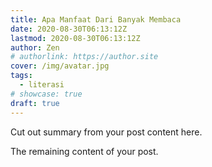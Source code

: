```yaml
---
title: Apa Manfaat Dari Banyak Membaca
date: 2020-08-30T06:13:12Z
lastmod: 2020-08-30T06:13:12Z
author: Zen
# authorlink: https://author.site
cover: /img/avatar.jpg
tags:
  - literasi
# showcase: true
draft: true
---
```


Cut out summary from your post content here.

<!--more-->

The remaining content of your post.
